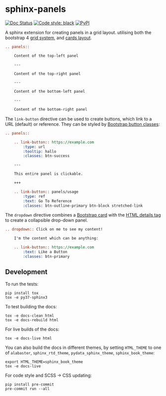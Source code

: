 # sphinx-panels

[![Doc Status][rtd-badge]][rtd-link]
[![Code style: black][black-badge]][black-link]
[![PyPI][pypi-badge]][pypi-link]

A sphinx extension for creating panels in a grid layout.
utilising both the bootstrap 4
[grid system](https://getbootstrap.com/docs/4.0/layout/grid/),
and [cards layout](https://getbootstrap.com/docs/4.0/components/card/).

```rst
.. panels::

    Content of the top-left panel

    ---

    Content of the top-right panel

    ---

    Content of the bottom-left panel

    ---

    Content of the bottom-right panel
```

The `link-button` directive can be used to create buttons, which link to a URL (default) or reference.
They can be styled by [Bootstrap button classes](https://getbootstrap.com/docs/4.0/components/buttons/):

```rst
.. panels::

    .. link-button:: https://example.com
        :type: url
        :tooltip: hallo
        :classes: btn-success

    ---

    This entire panel is clickable.

    +++

    .. link-button:: panels/usage
        :type: ref
        :text: Go To Reference
        :classes: btn-outline-primary btn-block stretched-link
```

The `dropdown` directive combines a [Bootstrap card](https://getbootstrap.com/docs/4.0/components/card/)
with the [HTML details tag](https://www.w3schools.com/tags/tag_details.asp) to create a collapsible
drop-down panel.

```rst
.. dropdown:: Click on me to see my content!

    I'm the content which can be anything:

    .. link-button:: https://example.com
        :text: Like a Button
        :classes: btn-primary
```

## Development

To run the tests:

```console
pip install tox
tox -e py37-sphinx3
```

To test building the docs:

```console
tox -e docs-clean html
tox -e docs-rebuild html
```

For live builds of the docs:

```console
tox -e docs-live html
```

You can also build the docs in different themes, by setting `HTML_THEME` to one of `alabaster`, `sphinx_rtd_theme`, `pydata_sphinx_theme`, `sphinx_book_theme`:

```console
export HTML_THEME=sphinx_book_theme
tox -e docs-live
```

For code style and SCSS -> CSS updating:

```console
pip install pre-commit
pre-commit run --all
```

[rtd-badge]: https://readthedocs.org/projects/sphinx-panels/badge/?version=latest
[rtd-link]: https://sphinx-panels.readthedocs.io/en/latest/?badge=latest
[black-badge]: https://img.shields.io/badge/code%20style-black-000000.svg
[black-link]: https://github.com/ambv/black
[pypi-badge]: https://img.shields.io/pypi/v/sphinx-panels.svg
[pypi-link]: https://pypi.org/project/sphinx-panels
